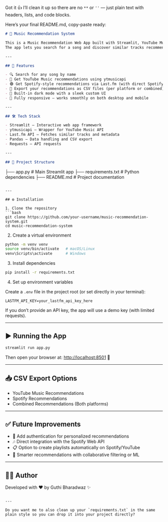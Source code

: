 Got it 👍 I’ll clean it up so there are no `**` or `''` — just plain text with headers, lists, and code blocks.

Here’s your final README.md, copy-paste ready:

```markdown
# 🎵 Music Recommendation System  

This is a Music Recommendation Web App built with Streamlit, YouTube Music API, and the Last.fm API.  
The app lets you search for a song and discover similar tracks recommended from YouTube Music and Spotify (via Last.fm). You can also download your recommendations in CSV format for later use.  

---

## 🚀 Features  

- 🔍 Search for any song by name  
- 🔴 Get YouTube Music recommendations using ytmusicapi  
- 🟢 Get Spotify-style recommendations via Last.fm (with direct Spotify search links)  
- 📂 Export your recommendations as CSV files (per platform or combined)  
- 🎨 Built-in dark mode with a sleek custom UI  
- 📱 Fully responsive – works smoothly on both desktop and mobile  

---

## 🛠️ Tech Stack  

- Streamlit – Interactive web app framework  
- ytmusicapi – Wrapper for YouTube Music API  
- Last.fm API – Fetches similar tracks and metadata  
- Pandas – Data handling and CSV export  
- Requests – API requests  

---

## 📂 Project Structure  

```

├── app.py             # Main Streamlit app
├── requirements.txt   # Python dependencies
├── README.md          # Project documentation

````

---

## ⚙️ Installation  

1. Clone the repository  
```bash
git clone https://github.com/your-username/music-recommendation-system.git
cd music-recommendation-system
````

2. Create a virtual environment

```bash
python -m venv venv
source venv/bin/activate   # macOS/Linux
venv\Scripts\activate      # Windows
```

3. Install dependencies

```bash
pip install -r requirements.txt
```

4. Set up environment variables

Create a `.env` file in the project root (or set directly in your terminal):

```
LASTFM_API_KEY=your_lastfm_api_key_here
```

If you don’t provide an API key, the app will use a demo key (with limited requests).

---

## ▶️ Running the App

```bash
streamlit run app.py
```

Then open your browser at: [http://localhost:8501](http://localhost:8501) 🎉

---

## 📥 CSV Export Options

* YouTube Music Recommendations
* Spotify Recommendations
* Combined Recommendations (Both platforms)

---

## ✅ Future Improvements

* 🔑 Add authentication for personalized recommendations
* 🎶 Direct integration with the Spotify Web API
* 📋 Option to create playlists automatically on Spotify/YouTube
* 🤖 Smarter recommendations with collaborative filtering or ML

---

## 👨‍💻 Author

Developed with ❤️ by Guthi Bharadwaz ✨

```

---

Do you want me to also clean up your `requirements.txt` in the same plain style so you can drop it into your project directly?
```
